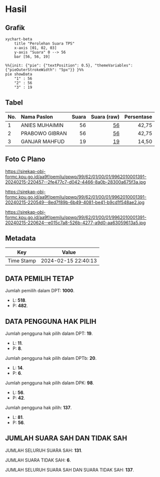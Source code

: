 # Hasil

## Grafik

```mermaid
xychart-beta
    title "Perolehan Suara TPS"
    x-axis [01, 02, 03]
    y-axis "Suara" 0 --> 56
    bar [56, 56, 19]
```

```mermaid
%%{init: {"pie": {"textPosition": 0.5}, "themeVariables": {"pieOuterStrokeWidth": "5px"}} }%%
pie showData
    "1" : 56
    "2" : 56
    "3" : 19
```

## Tabel

| No. | Nama Paslon    | Suara | Suara (raw) | Persentase |
|:--- |:-------------- | -----:| -----------:| ----------:|
| 1   | ANIES MUHAIMIN | 56    | [56][p-1]   | 42,75      |
| 2   | PRABOWO GIBRAN | 56    | [56][p-2]   | 42,75      |
| 3   | GANJAR MAHFUD  | 19    | [19][p-3]   | 14,50      |


[p-1]: https://github.com/gigit-pemilu/pemilu-2024-99-luar-negeri/blob/main/pilpres/hitung-suara/sub/99-luar-negeri/sub/62-kuala-lumpur-malaysia/sub/01-kuala-lumpur-malaysia/sub/0001-kuala-lumpur-malaysia/sub/391-tps-078/sub/paslon-1.txt
[p-2]: https://github.com/gigit-pemilu/pemilu-2024-99-luar-negeri/blob/main/pilpres/hitung-suara/sub/99-luar-negeri/sub/62-kuala-lumpur-malaysia/sub/01-kuala-lumpur-malaysia/sub/0001-kuala-lumpur-malaysia/sub/391-tps-078/sub/paslon-2.txt
[p-3]: https://github.com/gigit-pemilu/pemilu-2024-99-luar-negeri/blob/main/pilpres/hitung-suara/sub/99-luar-negeri/sub/62-kuala-lumpur-malaysia/sub/01-kuala-lumpur-malaysia/sub/0001-kuala-lumpur-malaysia/sub/391-tps-078/sub/paslon-3.txt

## Foto C Plano

https://sirekap-obj-formc.kpu.go.id/aa9f/pemilu/ppwp/99/62/01/00/01/9962010001391-20240215-220457--2fe477c7-d042-4466-8a0b-28300a675f3a.jpg

https://sirekap-obj-formc.kpu.go.id/aa9f/pemilu/ppwp/99/62/01/00/01/9962010001391-20240215-220549--8ed7f89b-6b49-4081-be41-b9cd1f548ae2.jpg

https://sirekap-obj-formc.kpu.go.id/aa9f/pemilu/ppwp/99/62/01/00/01/9962010001391-20240215-220624--e015c7a8-526b-4277-a9d0-aa63059613a5.jpg


## Metadata

| Key        | Value               |
| ---------- | ------------------- |
| Time Stamp | 2024-02-15 22:40:13 |


## DATA PEMILIH TETAP

Jumlah pemilih dalam DPT: **1000**.
 * L: **518**.
 * P: **482**.

## DATA PENGGUNA HAK PILIH

Jumlah pengguna hak pilih dalam DPT: **19**.
 * L: **11**.
 * P: **8**.

Jumlah pengguna hak pilih dalam DPTb: **20**.
 * L: **14**.
 * P: **6**.

Jumlah pengguna hak pilih dalam DPK: **98**.
 * L: **56**.
 * P: **42**.

Jumlah pengguna hak pilih: **137**.
 * L: **81**.
 * P: **56**.

## JUMLAH SUARA SAH DAN TIDAK SAH

JUMLAH SELURUH SUARA SAH: **131**.

JUMLAH SUARA TIDAK SAH: **6**.

JUMLAH SELURUH SUARA SAH DAN SUARA TIDAK SAH: **137**.



